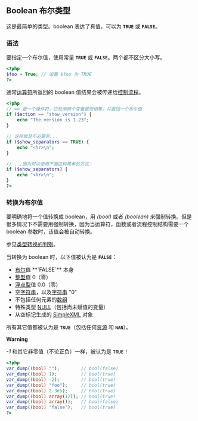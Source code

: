 Boolean 布尔类型
----------------

这是最简单的类型。<span class="type">boolean</span> 表达了真值，可以为
**`TRUE`** 或 **`FALSE`**。

### 语法

要指定一个布尔值，使用常量 **`TRUE`** 或
**`FALSE`**。两个都不区分大小写。

``` php
<?php
$foo = True; // 设置 $foo 为 TRUE
?>
```

通常<a href="/language/operators.html" class="link">运算符</a>所返回的
<span class="type">boolean</span>
值结果会被传递给<a href="/language/control-structures.html" class="link">控制流程</a>。

``` php
<?php
// == 是一个操作符，它检测两个变量是否相等，并返回一个布尔值
if ($action == "show_version") {
    echo "The version is 1.23";
}

// 这样做是不必要的...
if ($show_separators == TRUE) {
    echo "<hr>\n";
}

// ...因为可以使用下面这种简单的方式：
if ($show_separators) {
    echo "<hr>\n";
}
?>
```

### 转换为布尔值

要明确地将一个值转换成 <span class="type">boolean</span>，用 *(bool)*
或者 *(boolean)*
来强制转换。但是很多情况下不需要用强制转换，因为当运算符，函数或者流程控制结构需要一个
<span class="type">boolean</span> 参数时，该值会被自动转换。

参见<a href="/language/types/type-juggling.html" class="link">类型转换的判别</a>。

当转换为 <span class="type">boolean</span> 时，以下值被认为是
**`FALSE`**：

-   <span class="simpara">
    <a href="/language/types/boolean.html" class="link">布尔</a>值
    **`FALSE`** 本身 </span>
-   <span class="simpara">
    <a href="/language/types/integer.html" class="link">整型</a>值
    0（零） </span>
-   <span class="simpara">
    <a href="/language/types/float.html" class="link">浮点型</a>值
    0.0（零） </span>
-   <span class="simpara">
    空<a href="/language/types/string.html" class="link">字符串</a>，以及<a href="/language/types/string.html" class="link">字符串</a>
    "0" </span>
-   <span class="simpara">
    不包括任何元素的<a href="/language/types/array.html" class="link">数组</a>
    </span>
-   <span class="simpara"> 特殊类型
    <a href="/language/types/null.html" class="link">NULL</a>（包括尚未赋值的变量）
    </span>
-   <span class="simpara"> 从空标记生成的
    <a href="/ref/simplexml.html" class="link">SimpleXML</a> 对象
    </span>

所有其它值都被认为是
**`TRUE`**（包括任何<a href="/language/types/resource.html" class="link">资源</a>
和 **`NAN`**）。

**Warning**

*-1* 和其它非零值（不论正负）一样，被认为是 **`TRUE`**！

``` php
<?php
var_dump((bool) "");        // bool(false)
var_dump((bool) 1);         // bool(true)
var_dump((bool) -2);        // bool(true)
var_dump((bool) "foo");     // bool(true)
var_dump((bool) 2.3e5);     // bool(true)
var_dump((bool) array(12)); // bool(true)
var_dump((bool) array());   // bool(false)
var_dump((bool) "false");   // bool(true)
?>
```

